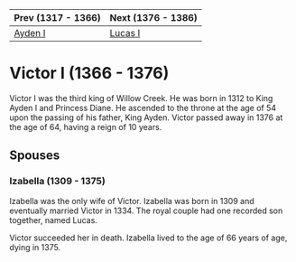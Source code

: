 | Prev (1317 - 1366) | Next (1376 - 1386) |
| ---- | ---- |
| [Ayden I] | [Lucas I] |
# Victor I (1366 - 1376)
Victor I was the third king of Willow Creek. He was born in 1312 to King Ayden I and Princess Diane. He ascended to the throne at the age of 54 upon the passing of his father, King Ayden. Victor passed away in 1376 at the age of 64, having a reign of 10 years.

## Spouses

### Izabella (1309 - 1375)
Izabella was the only wife of Victor. Izabella was born in 1309 and eventually married Victor in 1334. The royal couple had one recorded son together, named Lucas.

Victor succeeded her in death. Izabella lived to the age of 66 years of age, dying in 1375.

[Ayden I]: 01_Ayden_I.md
[Lucas I]: 03_Lucas_I.md

